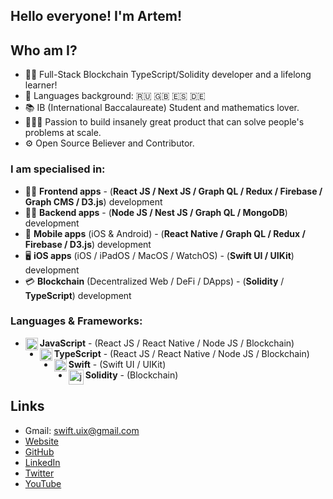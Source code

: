 ## Hello everyone! I'm Artem!

## Who am I?
- 👨‍💻 Full-Stack Blockchain TypeScript/Solidity developer and a lifelong learner!
- 📖 Languages background: 🇷🇺 🇬🇧 🇪🇸 🇩🇪
- 📚 IB (International Baccalaureate) Student and mathematics lover.
- 👷🏻‍♂️ Passion to build insanely great product that can solve people's problems at scale.
- ⚙ Open Source Believer and Contributor.

### I am specialised in:
-  👨‍💻 **Frontend apps** - (**React JS / Next JS / Graph QL / Redux / Firebase / Graph CMS / D3.js**) development
- 👨‍🔬 **Backend apps** - (**Node JS / Nest JS / Graph QL / MongoDB**) development
- 📱 **Mobile apps** (iOS & Android) - (**React Native / Graph QL / Redux / Firebase / D3.js**) development
- 🖥️  **iOS apps** (iOS / iPadOS / MacOS / WatchOS) - (**Swift UI / UIKit**) development
- 💳 **Blockchain** (Decentralized Web / DeFi / DApps) - (**Solidity** / **TypeScript**) development

### Languages & Frameworks: 
- **JavaScript** <img align="left" alt="javascript" width="20px" src="https://cdn.jsdelivr.net/npm/simple-icons@v3/icons/javascript.svg"/> - (React JS / React Native / Node JS / Blockchain)
- **TypeScript** <img align="left" alt="javascript" width="20px" src="https://cdn.jsdelivr.net/npm/simple-icons@v3/icons/typescript.svg"/> - (React JS / React Native / Node JS / Blockchain)
- **Swift** <img align="left" alt="swift" width="20px" src="https://cdn.jsdelivr.net/npm/simple-icons@v3/icons/swift.svg"/> - (Swift UI / UIKit)
- **Solidity** <img align="left" alt="javascript" width="24px" src="https://cdn.jsdelivr.net/npm/simple-icons@3.13.0/icons/ethereum.svg"/> - (Blockchain)

## Links
- Gmail: swift.uix@gmail.com
- [Website](https://myportfolio-dev.web.app/)
- [GitHub](https://github.com/Artem711)
- [LinkedIn](https://www.linkedin.com/in/artem77/)
- [Twitter](https://twitter.com/Artem66063023)
- [YouTube](https://www.youtube.com/channel/UC2Q2qLKUSXfPS_mxrtqvixA)
